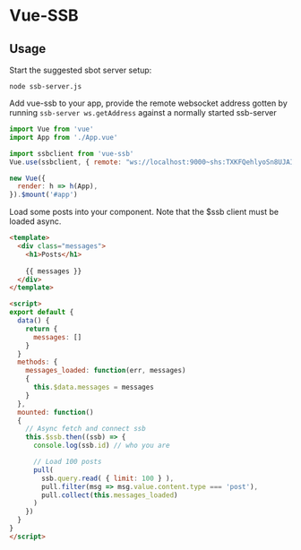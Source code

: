 
# Vue-SSB



## Usage

Start the suggested sbot server setup:

```shell
node ssb-server.js
```

Add vue-ssb to your app, provide the remote websocket address gotten by running `ssb-server ws.getAddress` against a normally started ssb-server

```javascript
import Vue from 'vue'
import App from './App.vue'

import ssbclient from 'vue-ssb'
Vue.use(ssbclient, { remote: "ws://localhost:9000~shs:TXKFQehlyoSn8UJAIVP/k2BjFINC591MlBC2e2d24mA=" })

new Vue({
  render: h => h(App),
}).$mount('#app')
```


Load some posts into your component. Note that the $ssb client must be loaded async.

```html
<template>
  <div class="messages">
    <h1>Posts</h1>
    
    {{ messages }}
  </div>
</template>

<script>
export default {
  data() {
    return {
      messages: []
    }
  }
  methods: {
    messages_loaded: function(err, messages)
    {
      this.$data.messages = messages
    }
  },
  mounted: function()
  {
    // Async fetch and connect ssb
    this.$ssb.then((ssb) => {
      console.log(ssb.id) // who you are

      // Load 100 posts
      pull(
        ssb.query.read( { limit: 100 } ),
        pull.filter(msg => msg.value.content.type === 'post'),
        pull.collect(this.messages_loaded)
      )
    })
  }
}
</script>
 ```
